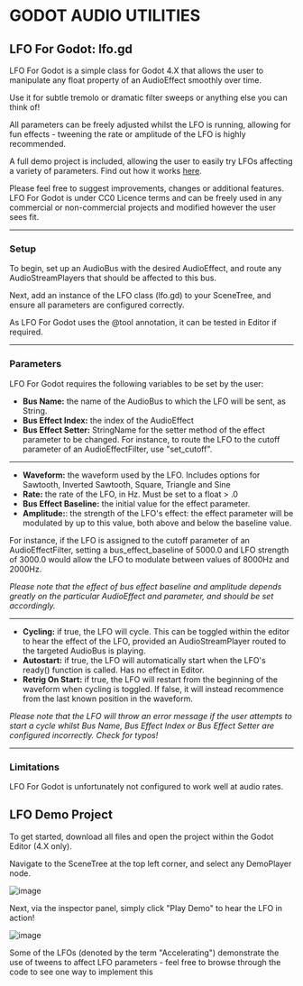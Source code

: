 # GODOT AUDIO UTILITIES

## LFO For Godot: lfo.gd

LFO For Godot is a simple class for Godot 4.X that allows the user to manipulate any float property of an AudioEffect smoothly over time.

Use it for subtle tremolo or dramatic filter sweeps or anything else you can think of!

All parameters can be freely adjusted whilst the LFO is running, allowing for fun effects - tweening the rate or amplitude of the LFO is highly recommended.

A full demo project is included, allowing the user to easily try LFOs affecting a variety of parameters. Find out how it works [here](#lfo-demo-project).

Please feel free to suggest improvements, changes or additional features. LFO For Godot is under CC0 Licence terms and can be freely used in any commercial or non-commercial projects and modified however the user sees fit.


________


### Setup

To begin, set up an AudioBus with the desired AudioEffect, and route any AudioStreamPlayers that should be affected to this bus.

Next, add an instance of the LFO class (lfo.gd) to your SceneTree, and ensure all parameters are configured correctly. 

As LFO For Godot uses the @tool annotation, it can be tested in Editor if required.


________


### Parameters

LFO For Godot requires the following variables to be set by the user:

- **Bus Name:** the name of the AudioBus to which the LFO will be sent, as String.
- **Bus Effect Index:** the index of the AudioEffect
- **Bus Effect Setter:** StringName for the setter method of the effect parameter to be changed.
For instance, to route the LFO to the cutoff parameter of an AudioEffectFilter, use "set_cutoff".

____

- **Waveform:** the waveform used by the LFO. Includes options for Sawtooth, Inverted Sawtooth, Square, Triangle and Sine
- **Rate:** the rate of the LFO, in Hz. Must be set to a float > .0
- **Bus Effect Baseline:** the initial value for the effect parameter.
- **Amplitude:**: the strength of the LFO's effect: the effect parameter will be modulated by up to this value, both above and below the baseline value.

For instance, if the LFO is assigned to the cutoff parameter of an AudioEffectFilter, setting a bus_effect_baseline of 5000.0 and LFO strength of 3000.0 would allow the LFO to modulate between values of 8000Hz and 2000Hz.

*Please note that the effect of bus effect baseline and amplitude depends greatly on the particular AudioEffect and parameter, and should be set accordingly.*

____

- **Cycling:** if true, the LFO will cycle. This can be toggled within the editor to hear the effect of the LFO, provided an AudioStreamPlayer routed to the targeted AudioBus is playing.
- **Autostart:** if true, the LFO will automatically start when the LFO's ready() function is called. Has no effect in Editor.
- **Retrig On Start:** if true, the LFO will restart from the beginning of the waveform when cycling is toggled. If false, it will instead recommence from the last known position in the waveform.

*Please note that the LFO will throw an error message if the user attempts to start a cycle whilst Bus Name, Bus Effect Index or Bus Effect Setter are configured incorrectly. Check for typos!*
________


### Limitations 

LFO For Godot is unfortunately not configured to work well at audio rates.


## LFO Demo Project

To get started, download all files and open the project within the Godot Editor (4.X only).

Navigate to the SceneTree at the top left corner, and select any DemoPlayer node. 

![image](https://github.com/NotJamGames/Godot-Audio-Utilities/assets/77352023/71cd57a5-28ac-40de-aa20-6e6a82039665)

Next, via the inspector panel, simply click "Play Demo" to hear the LFO in action!

![image](https://github.com/NotJamGames/Godot-Audio-Utilities/assets/77352023/b2971690-a3d0-4bcc-bb70-c9aa8705f835)

Some of the LFOs (denoted by the term "Accelerating") demonstrate the use of tweens to affect LFO parameters - feel free to browse through the code to see one way to implement this

